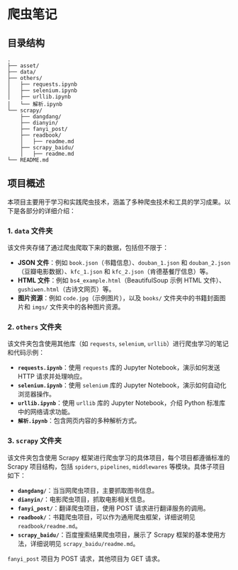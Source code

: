 # 爬虫笔记

## 目录结构
```
.
├── asset/
├── data/
├── others/
│   ├── requests.ipynb
│   ├── selenium.ipynb
│   ├── urllib.ipynb
│   └── 解析.ipynb
└── scrapy/
    ├── dangdang/
    ├── dianyin/
    ├── fanyi_post/
    ├── readbook/
    │   ├── readme.md
    ├── scrapy_baidu/
    │   ├── readme.md
└── README.md
```

## 项目概述

本项目主要用于学习和实践爬虫技术，涵盖了多种爬虫技术和工具的学习成果。以下是各部分的详细介绍：

### 1. `data` 文件夹
该文件夹存储了通过爬虫爬取下来的数据，包括但不限于：
- **JSON 文件**：例如 `book.json`（书籍信息）、`douban_1.json` 和 `douban_2.json`（豆瓣电影数据）、`kfc_1.json` 和 `kfc_2.json`（肯德基餐厅信息）等。
- **HTML 文件**：例如 `bs4_example.html`（BeautifulSoup 示例 HTML 文件）、`gushiwen.html`（古诗文网页）等。
- **图片资源**：例如 `code.jpg`（示例图片），以及 `books/` 文件夹中的书籍封面图片和 `imgs/` 文件夹中的各种图片资源。

### 2. `others` 文件夹
该文件夹包含使用其他库（如 `requests`, `selenium`, `urllib`）进行爬虫学习的笔记和代码示例：
- **`requests.ipynb`**：使用 `requests` 库的 Jupyter Notebook，演示如何发送 HTTP 请求并处理响应。
- **`selenium.ipynb`**：使用 `selenium` 库的 Jupyter Notebook，演示如何自动化浏览器操作。
- **`urllib.ipynb`**：使用 `urllib` 库的 Jupyter Notebook，介绍 Python 标准库中的网络请求功能。
- **`解析.ipynb`**：包含网页内容的多种解析方式。

### 3. `scrapy` 文件夹
该文件夹包含使用 Scrapy 框架进行爬虫学习的具体项目，每个项目都遵循标准的 Scrapy 项目结构，包括 `spiders`, `pipelines`, `middlewares` 等模块。具体子项目如下：
- **`dangdang/`**：当当网爬虫项目，主要抓取图书信息。
- **`dianyin/`**：电影爬虫项目，抓取电影相关信息。
- **`fanyi_post/`**：翻译爬虫项目，使用 POST 请求进行翻译服务的调用。
- **`readbook/`**：书籍爬虫项目，可以作为通用爬虫框架，详细说明见 `readbook/readme.md`。
- **`scrapy_baidu/`**：百度搜索结果爬虫项目，展示了 Scrapy 框架的基本使用方法，详细说明见 `scrapy_baidu/readme.md`。

`fanyi_post` 项目为 POST 请求，其他项目为 GET 请求。


